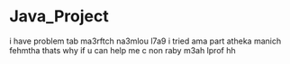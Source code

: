# Java_Project
i have problem tab ma3rftch na3mlou l7a9 i tried ama part atheka manich fehmtha thats why 
if u can help me c non raby m3ah lprof hh
